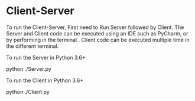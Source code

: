 # Client-Server

To run the Client-Server, First need to Run Server followed by Client. The Server and Client code can be executed using an IDE such as PyCharm, or by performing in the terminal . Client code can be executed multiple time in the different terminal.

To run the Server in Python 3.6+

python ./Server.py

To run the Client in Python 3.6+

python ./Client.py
